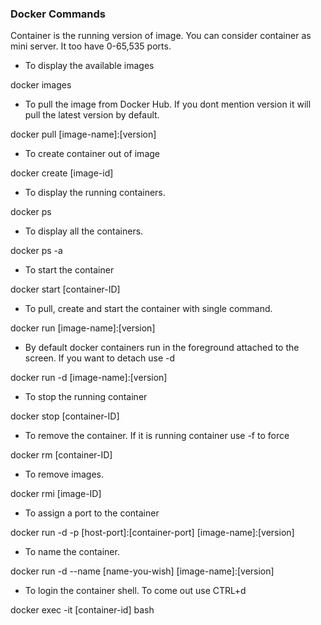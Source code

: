 ### Docker Commands

Container is the running version of image. You can consider container as mini server. It too have 0-65,535 ports.

* To display the available images

docker images

* To pull the image from Docker Hub. If you dont mention version it will pull the latest version by default.

docker pull [image-name]:[version]

* To create container out of image

docker create [image-id]

* To display the running containers.

docker ps

* To display all the containers.

docker ps -a

* To start the container

docker start [container-ID]

* To pull, create and start the container with single command.

docker run [image-name]:[version]

* By default docker containers run in the foreground attached to the screen. If you want to detach use -d

docker run -d [image-name]:[version]

* To stop the running container

docker stop [container-ID]

* To remove the container. If it is running container use -f to force

docker rm [container-ID]

* To remove images.

docker rmi [image-ID]

* To assign a port to the container

docker run -d -p [host-port]:[container-port] [image-name]:[version]

* To name the container.

docker run -d --name [name-you-wish] [image-name]:[version]

* To login the container shell. To come out use CTRL+d

docker exec -it [container-id] bash
